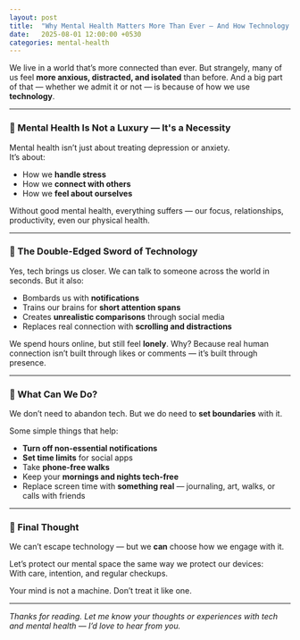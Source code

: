 ```yaml
---
layout: post
title:  "Why Mental Health Matters More Than Ever — And How Technology Is Hurting It"
date:   2025-08-01 12:00:00 +0530
categories: mental-health
---
```


We live in a world that’s more connected than ever. But strangely, many of us feel **more anxious, distracted, and isolated** than before. And a big part of that — whether we admit it or not — is because of how we use **technology**.

---

### 🧠 Mental Health Is Not a Luxury — It's a Necessity

Mental health isn’t just about treating depression or anxiety.  
It’s about:
- How we **handle stress**
- How we **connect with others**
- How we **feel about ourselves**

Without good mental health, everything suffers — our focus, relationships, productivity, even our physical health.

---

### 📱 The Double-Edged Sword of Technology

Yes, tech brings us closer. We can talk to someone across the world in seconds. But it also:
- Bombards us with **notifications**
- Trains our brains for **short attention spans**
- Creates **unrealistic comparisons** through social media
- Replaces real connection with **scrolling and distractions**

We spend hours online, but still feel **lonely**. Why? Because real human connection isn’t built through likes or comments — it’s built through presence.

---

### 🛑 What Can We Do?

We don’t need to abandon tech. But we do need to **set boundaries** with it.

Some simple things that help:
- **Turn off non-essential notifications**
- **Set time limits** for social apps
- Take **phone-free walks**
- Keep your **mornings and nights tech-free**
- Replace screen time with **something real** — journaling, art, walks, or calls with friends

---

### 💬 Final Thought

We can’t escape technology — but we **can** choose how we engage with it.

Let’s protect our mental space the same way we protect our devices:  
With care, intention, and regular checkups.

Your mind is not a machine. Don’t treat it like one.

---

*Thanks for reading. Let me know your thoughts or experiences with tech and mental health — I’d love to hear from you.*
<div class="commentbox"></div>

<script src="https://unpkg.com/commentbox.io/dist/commentBox.min.js"></script>
<script>
  commentBox('5686635006001152-proj');
</script>